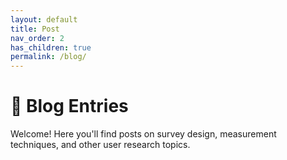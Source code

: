 ```yaml
---
layout: default
title: Post
nav_order: 2
has_children: true
permalink: /blog/
---
```


# 📝 Blog Entries

Welcome! Here you'll find posts on survey design, measurement techniques, and other user research topics.
